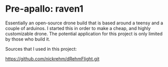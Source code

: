 # Pre-apallo: raven1


Essentially an open-source drone build that is based around a teensy and a couple of arduinos. 
I started this in order to make a cheap, and highly customizable drone. 
The potential application for this project is only limited by those who build it.



Sources that I used in this project:

https://github.com/nickrehm/dRehmFlight.git
